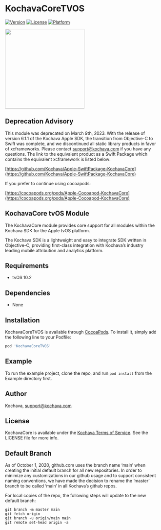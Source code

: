 # KochavaCoreTVOS

[![Version](https://img.shields.io/cocoapods/v/KochavaCoreTVOS.svg?style=flat)](https://cocoapods.org/pods/KochavaCoreTVOS)
[![License](https://img.shields.io/cocoapods/l/KochavaCoreTVOS.svg?style=flat)](https://cocoapods.org/pods/KochavaCoreTVOS)
[![Platform](https://img.shields.io/cocoapods/p/KochavaCoreTVOS.svg?style=flat)](https://cocoapods.org/pods/KochavaCoreTVOS)

<img src="https://storage.googleapis.com/kochava-web/2016/07/Kochava-horizontal-black-800x154.png" width="260" />

## Deprecation Advisory

This module was deprecated on March 9th, 2023.  With the release of version 6.1.1 of the Kochava Apple SDK, the transition from Objective-C to Swift was complete, and we discontinued all static library products in favor of xcframeworks.  Please contact support@kochava.com if you have any questions.  The link to the equivalent product as a Swift Package which contains the equivalent xcframework is listed below:

[https://github.com/Kochava/Apple-SwiftPackage-KochavaCore](https://github.com/Kochava/Apple-SwiftPackage-KochavaCore)

If you prefer to continue using cocoapods:

[https://cocoapods.org/pods/Apple-Cocoapod-KochavaCore](https://cocoapods.org/pods/Apple-Cocoapod-KochavaCore)

## KochavaCore tvOS Module

The KochavaCore module provides core support for all modules within the Kochava SDK for the Apple tvOS platform.

The Kochava SDK is a lightweight and easy to integrate SDK written in Objective-C, providing first-class integration with Kochava’s industry leading mobile attribution and analytics platform.  

## Requirements

* tvOS 10.2

## Dependencies

* None

## Installation

KochavaCoreTVOS is available through [CocoaPods](https://cocoapods.org).
To install it, simply add the following line to your Podfile:

```ruby
pod 'KochavaCoreTVOS'
```

## Example

To run the example project, clone the repo, and run `pod install` from the Example directory first.

## Author

Kochava, support@kochava.com

## License

KochavaCore is available under the [Kochava Terms of Service](https://www.kochava.com/terms-of-service/). See the LICENSE file for more info.

## Default Branch

As of October 1, 2020, github.com uses the branch name ‘main’ when creating the initial default branch for all new repositories.  In order to minimize any customizations in our github usage and to support consistent naming conventions, we have made the decision to rename the ‘master’ branch to be called ‘main’ in all Kochava’s github repos.

For local copies of the repo, the following steps will update to the new default branch:

```
git branch -m master main
git fetch origin
git branch -u origin/main main
git remote set-head origin -a
```
